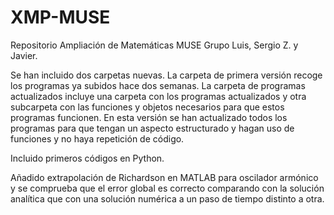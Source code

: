 # XMP-MUSE
Repositorio Ampliación de Matemáticas MUSE Grupo Luis, Sergio Z. y Javier.

Se han incluido dos carpetas nuevas. La carpeta de primera versión recoge los programas ya subidos hace dos semanas.
La carpeta de programas actualizados incluye una carpeta con los programas actualizados y otra subcarpeta con las funciones y objetos necesarios para que estos programas funcionen. En esta versión se han actualizado todos los programas para que tengan un aspecto estructurado y hagan uso de funciones y no haya repetición de código.

Incluido primeros códigos en Python. 

Añadido extrapolación de Richardson en MATLAB para oscilador armónico y se comprueba que el error global es correcto comparando con la solución analítica que con una solución numérica a un paso de tiempo distinto a otra.
